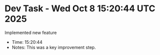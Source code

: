 # Dev Task - Wed Oct  8 15:20:44 UTC 2025
Implemented new feature
- Time: 15:20:44
- Notes: This was a key improvement step.
